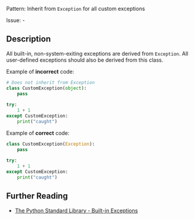 Pattern: Inherit from `Exception` for all custom exceptions

Issue: -

## Description

All built-in, non-system-exiting exceptions are derived from `Exception`. All user-defined exceptions should also be derived from this class. 


Example of **incorrect** code:

```python
# Does not inherit from Exception
class CustomException(object):
    pass
    
try:
    1 + 1
except CustomException:
    print("caught")
```

Example of **correct** code:

```python
class CustomException(Exception):
    pass
    
try:
    1 + 1
except CustomException:
    print("caught")
```

## Further Reading

* [The Python Standard Library - Built-in Exceptions](https://docs.python.org/2/library/exceptions.html)

